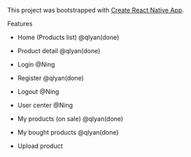 This project was bootstrapped with [Create React Native App](https://github.com/react-community/create-react-native-app).

 Features
 
 - Home (Products list) @qlyan(done)
 - Product detail @qlyan(done)

 - Login @Ning
 - Register @qlyan(done)
 - Logout @Ning
 - User center @Ning

 - My products (on sale) @qlyan(done)
 - My bought products @qlyan(done)
 - Upload product
 
 
